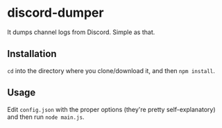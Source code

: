 # discord-dumper

It dumps channel logs from Discord. Simple as that.

## Installation

``cd`` into the directory where you clone/download it, and then ``npm install``.

## Usage

Edit ``config.json`` with the proper options (they're pretty self-explanatory) and then run ``node main.js``.

